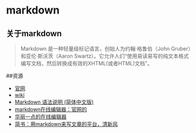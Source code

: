 # markdown
## 关于markdown
> Markdown 是一种轻量级标记语言，创始人为约翰·格鲁伯（John Gruber）和亚伦·斯沃茨（Aaron Swartz）。它允许人们“使用易读易写的纯文本格式编写文档，然后转换成有效的XHTML(或者HTML)文档”。


##资源

* [官网](http://daringfireball.net/projects/markdown/)
* [wiki](http://zh.wikipedia.org/zh-hans/Markdown)
* [Markdown 语法说明 (简体中文版)](http://wowubuntu.com/markdown/)
* [markdown在线编辑器：官网的](http://daringfireball.net/projects/markdown/dingus)
* [华丽一点的在线编辑器](http://mahua.jser.me/)
* [简书：用markdown来写文章的平台，清新风](http://jianshu.io/)
